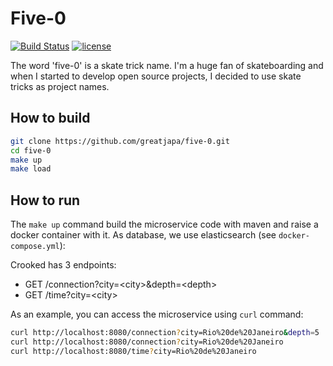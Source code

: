 # Five-0

[![Build Status](https://travis-ci.org/greatjapa/five-0.svg?branch=master)](https://travis-ci.org/greatjapa/five-0)
[![license](https://img.shields.io/github/license/mashape/apistatus.svg?maxAge=2592000)](https://github.com/greatjapa/five-0/blob/master/LICENSE)

The word 'five-0' is a skate trick name. I'm a huge fan of skateboarding and when I started to develop open source projects, I decided to use skate tricks as project names.

## How to build

```sh
git clone https://github.com/greatjapa/five-0.git
cd five-0
make up
make load
```

## How to run

The `make up` command build the microservice code with maven and raise a docker container with it. As database, we use elasticsearch (see `docker-compose.yml`):

Crooked has 3 endpoints:
- GET  /connection?city=\<city\>&depth=\<depth\>
- GET  /time?city=\<city\>

As an example, you can access the microservice using `curl` command:
```sh
curl http://localhost:8080/connection?city=Rio%20de%20Janeiro&depth=5
curl http://localhost:8080/connection?city=Rio%20de%20Janeiro
curl http://localhost:8080/time?city=Rio%20de%20Janeiro
```